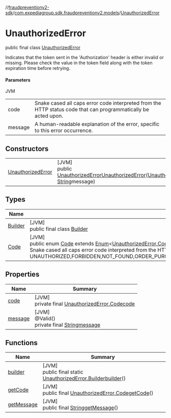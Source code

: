 //[fraudpreventionv2-sdk](../../../index.md)/[com.expediagroup.sdk.fraudpreventionv2.models](../index.md)/[UnauthorizedError](index.md)

# UnauthorizedError

public final class [UnauthorizedError](index.md)

Indicates that the token sent in the 'Authorization' header is either invalid or missing. Please check the value in the token field along with the token expiration time before retrying.

#### Parameters

JVM

| | |
|---|---|
| code | Snake cased all caps error code interpreted from the HTTP status code that can programmatically be acted upon. |
| message | A human-readable explanation of the error, specific to this error occurrence. |

## Constructors

| | |
|---|---|
| [UnauthorizedError](-unauthorized-error.md) | [JVM]<br>public [UnauthorizedError](index.md)[UnauthorizedError](-unauthorized-error.md)([UnauthorizedError.Code](-code/index.md)code, [String](https://docs.oracle.com/javase/8/docs/api/java/lang/String.html)message) |

## Types

| Name | Summary |
|---|---|
| [Builder](-builder/index.md) | [JVM]<br>public final class [Builder](-builder/index.md) |
| [Code](-code/index.md) | [JVM]<br>public enum [Code](-code/index.md) extends [Enum](https://docs.oracle.com/javase/8/docs/api/java/lang/Enum.html)&lt;[UnauthorizedError.Code](-code/index.md)&gt;<br>Snake cased all caps error code interpreted from the HTTP status code that can programmatically be acted upon. Values: UNAUTHORIZED,FORBIDDEN,NOT_FOUND,ORDER_PURCHASE_UPDATE_NOT_FOUND,TOO_MANY_REQUESTS,INTERNAL_SERVER_ERROR,BAD_GATEWAY,RETRYABLE_ORDER_PURCHASE_SCREEN_FAILURE,RETRYABLE_ORDER_PURCHASE_UPDATE_FAILURE,GATEWAY_TIMEOUT,BAD_REQUEST |

## Properties

| Name | Summary |
|---|---|
| [code](index.md#698017688%2FProperties%2F-173342751) | [JVM]<br>private final [UnauthorizedError.Code](-code/index.md)[code](index.md#698017688%2FProperties%2F-173342751) |
| [message](index.md#-723281042%2FProperties%2F-173342751) | [JVM]<br>@Valid()<br>private final [String](https://docs.oracle.com/javase/8/docs/api/java/lang/String.html)[message](index.md#-723281042%2FProperties%2F-173342751) |

## Functions

| Name | Summary |
|---|---|
| [builder](builder.md) | [JVM]<br>public final static [UnauthorizedError.Builder](-builder/index.md)[builder](builder.md)() |
| [getCode](get-code.md) | [JVM]<br>public final [UnauthorizedError.Code](-code/index.md)[getCode](get-code.md)() |
| [getMessage](get-message.md) | [JVM]<br>public final [String](https://docs.oracle.com/javase/8/docs/api/java/lang/String.html)[getMessage](get-message.md)() |
